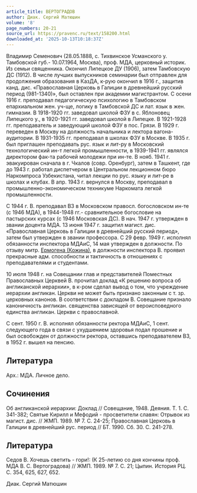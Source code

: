 ```yaml
---
article_title: ВЕРТОГРАДОВ
author: Диак. Сергий Матюшин
volume: '8'
page_numbers: 20-21
source_url: https://pravenc.ru/text/158200.html
downloaded_at: '2025-10-13T10:18:37Z'
---
```


Владимир Семенович (28.05.1888, с. Тихвинское Усманского у. Тамбовской губ.- 10.07.1964, Москва), проф. МДА, церковный историк. Из семьи священника. Окончил Липецкое ДУ (1906), затем Тамбовскую ДС (1912). В числе лучших выпускников семинарии был отправлен для продолжения образования в КазДА, к-рую окончил в 1916 г., защитив канд. дис. «Православная Церковь в Галиции в древнейший русский период (981-1340)», был оставлен при академии магистрантом. С осени 1916 г. преподавал педагогическую психологию в Тамбовском епархиальном жен. уч-ще, логику в Тамбовской ДС и лат. язык в жен. гимназии. В 1918-1920 гг. заведовал школой ФЗУ в с. Яблоновец Липецкого у., в 1920-1921 гг. заведовал школой в Липецке. В 1921-1928 гг. преподаватель и заведующий школой ФЗУ в пос. Грязи. В 1929 г. переведен в Москву на должность начальника и лектора вагона-аудитории. В 1931-1935 гг. преподавал в школах ФЗУ в Москве. В 1935 г. был приглашен преподавать рус. язык и лит-ру в Московский технологический ин-т легкой промышленности, в 1939-1941 гг. являлся директором фак-та рабочей молодежи при ин-те. В нояб. 1941 г. эвакуирован сначала в г. Чкалов (совр. Оренбург), затем в Ташкент, где до 1943 г. работал диспетчером в Центральном лекционном бюро Наркомпроса Узбекистана, читал лекции по рус. языку и лит-ре в школах и клубах. В апр. 1943 г. вернулся в Москву, преподавал в промышленно-экономическом техникуме Наркомата легкой промышленности.

С 1944 г. В. преподавал ВЗ в Московском правосл. богословском ин-те (с 1946 МДА), в 1944-1948 гг.- сравнительное богословие на пастырских курсах (с 1946 Московская ДС). В нач. 1947 г. утвержден в звании доцента МДА. 13 июня 1947 г. защитил магист. дис. «Православная Церковь в Галиции в древнейший русский период», затем был утвержден в звании профессора. С 29 февр. 1949 г. исполнял обязанности инспектора МДАиС, 14 мая утвержден в должности. По отзыву митр. [Ермогена (Кожина)](<https://pravenc.ru/text/Ермогена (Кожина).html>), в должности инспектора В. проявил прекрасные адм. способности и тактичность в отношениях с преподавателями и студентами.

10 июля 1948 г. на Совещании глав и представителей Поместных Православных Церквей В. прочитал доклад «К решению вопроса об англиканской иерархии», в к-ром сделал вывод о том, что учреждение иерархии англикан. Церкви не может быть признано законным с т. зр. церковных канонов. В соответствии с докладом В. Совещание признало каноничность англикан. священства зависящей от вероисповедного единства англикан. Церкви с православной.

С сент. 1950 г. В. исполнял обязанности ректора МДАиС, 1 сент. следующего года в связи с ухудшением здоровья подал прошение и был освобожден от должности ректора, оставшись преподавателем ВЗ, в 1952 г. вышел на пенсию.

## Литература

Арх.: МДА. Личное дело.

## Сочинения

Об англиканской иерархии: Доклад // Совещание, 1948. Деяния. Т. 1. С. 341-382; Святые Кирилл и Мефодий - просветители славян: Отрывок из магист. дис. // ЖМП. 1989. № 7. С. 24-25; Православная Церковь в Галиции в древнейший рус. период // БТ. 1990. Сб. 30. С. 241-278.

## Литература

Седов В. Хочешь светить - гори!: (К 25-летию со дня кончины проф. МДА В. С. Вертоградова) // ЖМП. 1989. № 7. С. 21; Цыпин. История РЦ. С. 354, 625, 627, 652.

Диак. Сергий Матюшин
